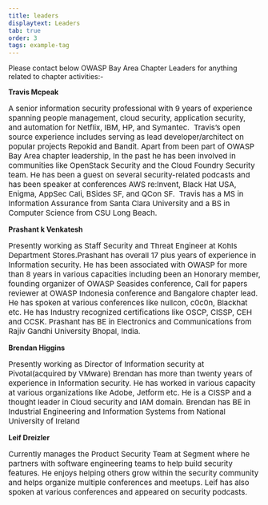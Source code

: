 ```yaml
---
title: leaders
displaytext: Leaders
tab: true
order: 3
tags: example-tag
---
```


Please contact below OWASP Bay Area Chapter Leaders for anything related to chapter activities:- 

<p><b>Travis Mcpeak</b></p>
<p style="font-size:15px">
A senior information security professional with 9 years of experience spanning people management, cloud security, application security, and automation for Netflix, IBM, HP, and Symantec. 
Travis’s  open source experience includes serving as lead developer/architect on popular projects Repokid and Bandit. Apart from been part of OWASP Bay Area chapter leadership,  In the past he has been involved in communities like OpenStack Security and the Cloud Foundry Security team. He has been a guest on several security-related podcasts and has been speaker at conferences AWS re:Invent, Black Hat USA, Enigma, AppSec Cali, BSides SF, and QCon SF.  Travis has a MS in Information Assurance from Santa Clara University and a BS in Computer Science from CSU Long Beach. 
</p>
<p><b>Prashant k Venkatesh</b></p>
<p style="font-size:15px">
Presently working as Staff Security and Threat Engineer at Kohls Department Stores.Prashant has overall 17 plus years of experience in Information security. He has been associated with OWASP for more than 8 years in various capacities including been an Honorary member,  founding organizer of OWASP Seasides conference, Call for papers reviewer at OWASP Indonesia conference and Bangalore chapter lead. He has spoken at various conferences like nullcon, c0c0n, Blackhat etc. He has Industry recognized certifications like OSCP, CISSP, CEH and CCSK.
Prashant has BE in Electronics and Communications from Rajiv Gandhi University Bhopal, India.
</p>

<p><b>Brendan Higgins</b></p>
<p style="font-size:15px">
Presently working as Director of Information security at Pivotal(acquired by VMware)
Brendan has more than twenty years of experience in Information security. He has worked in various capacity at various organizations like Adobe, Jetform etc. He is a CISSP and a thought leader in Cloud security and IAM domain.  
Brendan has BE in Industrial Engineering and Information Systems from National University of Ireland
</p>
<p><b>Leif Dreizler</b></p>
<p style="font-size:15px">
Currently manages the Product Security Team at Segment where he partners with software engineering teams to help build security features. He enjoys helping others grow within the security community and helps organize multiple conferences and meetups. Leif has also spoken at various conferences and appeared on security podcasts. </p>
